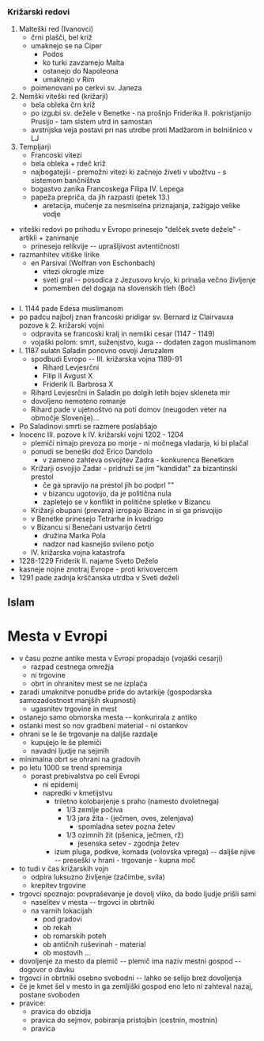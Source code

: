 ### Križarski redovi
1. Malteški red (Ivanovci)
    - črni plašči, bel križ
    - umaknejo se na Ciper
        - Podos
        - ko turki zavzamejo Malta
        - ostanejo do Napoleona
        - umaknejo v Rim
    - poimenovani po cerkvi sv. Janeza
2. Nemški viteški red (križarji)
    - bela obleka črn križ
    - po izgubi sv. dežele v Benetke - na prošnjo Friderika II. pokristjanijo Prusijo - tam sistem utrd in samostan
    - avstrijska veja postavi pri nas utrdbe proti Madžarom in bolnišnico v LJ
3. Templjarji 
    - Francoski vitezi
    - bela obleka + rdeč križ 
    - najbogatejši - premožni vitezi ki začnejo živeti v ubožtvu - s sistemom bančništva 
    - bogastvo zanika Francoskega Filipa IV. Lepega
    - papeža prepriča, da jih razpasti (petek 13.)
        - aretacija, mučenje za nesmiselna priznajanja, zažigajo velike vodje
- viteški redovi po prihodu v Evropo prinesejo "delček svete dežele" - artikli + zanimanje 
    - prinesejo relikvije -- uprašljivost avtentičnosti
- razmanhitev vitiške lirike
    - en Parsival (Wolfran von Eschonbach)
        - vitezi okrogle mize
        - sveti gral -- posodica z Jezusovo krvjo, ki prinaša večno življenje
        - pomemben del dogaja na slovenskih tleh (Boč)
#####
- l. 1144 pade Edesa muslimanom
- po padcu najbolj znan francoski pridigar sv. Bernard iz Clairvauxa pozove k 2. križarski vojni
    - odpravita se francoski kralj in nemški cesar (1147 - 1149)
    - vojaški polom: smrt, suženjstvo, kuga -- dodaten zagon muslimanom
- l. 1187 sulatn Saladin ponovno osvoji Jeruzalem 
    - spodbudi Evropo -- III. križarska vojna 1189-91
        - Rihard Levjesrčni
        - Filip II Avgust X
        - Friderik II. Barbrosa X
    - Rihard Levjesrčni in Saladin po dolgih letih bojev skleneta mir
    - dovoljeno nemoteno romanje
    - Rihard pade v ujetnoštvo na poti domov (neugoden veter na območje Slovenije)...
- Po Saladinovi smrti se razmere poslabšajo
- Inocenc III. pozove k IV. križarski vojni 1202 - 1204
    - plemiči nimajo prevoza po morje - ni močnega vladarja, ki bi plačal
    - ponudi se beneški dož Erico Dandolo
        - v zameno zahteva osvojitev Zadra - konkurenca Benetkam
    - Križarji osvojijo Zadar - pridruži se jim "kandidat" za bizantinski prestol
        - če ga spravijo na prestol jih bo podprl ""
        - v bizancu ugotovijo, da je politična nula
        - zapletejo se v konflikt in politične spletke v Bizancu
    - Križarji obupani (prevara) izropajo Bizanc in si ga prisvojijo
    - v Benetke prinesejo Tetrarhe in kvadrigo
    - v Bizancu si Benečani ustvarijo četrti 
        - družina Marka Pola
        - nadzor nad kasnejšo svileno potjo 
    - IV. križarska vojna katastrofa
- 1228-1229 Friderik II. najame Sveto Deželo
- kasneje nojne znotraj Evrope - proti krivovercem 
- 1291 pade zadnja krščanska utrdba v Sveti deželi

## Islam
# Mesta v Evropi
- v času pozne antike mesta v Evropi propadajo (vojaški cesarji)
    - razpad cestnega omrežja
    - ni trgovine
    - obrt in ohranitev mest se ne izplača
- zaradi umaknitve ponudbe pride do avtarkije (gospodarska samozadostnost manjših skupnosti)
    - ugasnitev trgovine in mest
- ostanejo samo obmorska mesta -- konkurirala z antiko
- ostanki mest so nov gradbeni material - ni ostankov
- ohrani se le še trgovanje na daljše razdalje 
    - kupujejo le še plemiči
    - navadni ljudje na sejmih
- minimalna obrt se ohrani na gradovih 
- po letu 1000 se trend spreminja
    - porast prebivalstva po celi Evropi
        - ni epidemij
        - napredki v kmetijstvu
            - triletno kolobarjenje s praho (namesto dvoletnega)
                - 1/3 zemlje počiva
                - 1/3 jara žita - (ječmen, oves, zelenjava)
                    - spomladna setev pozna žetev
                - 1/3 ozimnih žit (pšenica, ječmen, rž)
                    - jesenska setev - zgodnja žetev
            - izum pluga, podkve, komada (volovska vprega) -- daljše njive 
    -- preseški v hrani - trgovanje - kupna moč
- to tudi v čas križarskih vojn
    - odpira luksuzno življenje (začimbe, svila)
    - krepitev trgovine
- trgovci spoznajo: povpraševanje je dovolj vliko, da bodo ljudje prišli sami
    - naselitev v mesta -- trgovci in obrtniki
    - na varnih lokacijah
        - pod gradovi
        - ob rekah
        - ob romarskih poteh
        - ob antičnih ruševinah - material
        - ob mostovih ...
- dovoljenje za mesto da plemič -- plemič ima naziv mestni gospod -- dogovor o davku
- trgovci in obrtniki osebno svobodni -- lahko se selijo brez dovoljenja
- če je kmet šel v mesto in ga zemljiški gospod eno leto ni zahteval nazaj, postane svoboden
- pravice:
    - pravica do obzidja
    - pravica do sejmov, pobiranja pristojbin (cestnin, mostnin)
    - pravica
